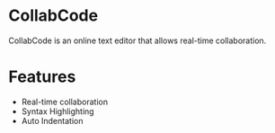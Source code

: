 # CollabCode

CollabCode is an online text editor that allows real-time collaboration. 

# Features

- Real-time collaboration
- Syntax Highlighting
- Auto Indentation
